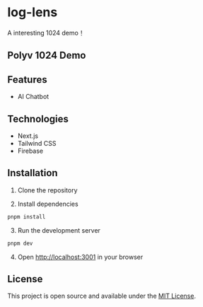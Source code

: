 # log-lens
A interesting 1024 demo！

## Polyv 1024 Demo

## Features

- AI Chatbot

## Technologies

- Next.js
- Tailwind CSS
- Firebase

## Installation

1. Clone the repository

2. Install dependencies

```bash
pnpm install
```

3. Run the development server

```bash
pnpm dev
```

4. Open [http://localhost:3001](http://localhost:3001) in your browser

## License

This project is open source and available under the [MIT License](LICENSE).
